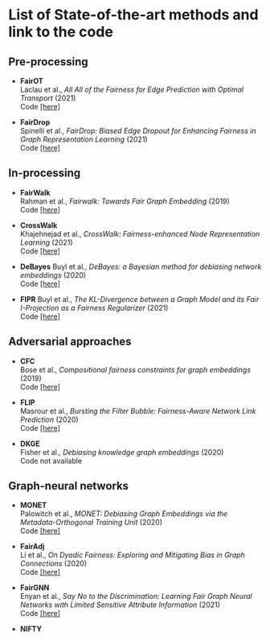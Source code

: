 # List of State-of-the-art methods and link to the code 


## Pre-processing 

- **FairOT**  
Laclau et al., *All All of the Fairness for Edge Prediction with Optimal Transport* (2021)  
Code [[here]](https://github.com/laclauc/FairGraph)

- **FairDrop**  
Spinelli et al., *FairDrop: Biased Edge Dropout for Enhancing Fairness in Graph Representation Learning* (2021)  
Code [[here]](https://github.com/ispamm/FairDrop) 

## In-processing 

- **FairWalk**  
Rahman et al., *Fairwalk: Towards Fair Graph Embedding* (2019)  
Code [[here]](https://github.com/urielsinger/fairwalk) 

- **CrossWalk**  
Khajehnejad et al., *CrossWalk: Fairness-enhanced Node Representation Learning* (2021)  
Code [[here]](https://github.com/ahmadkhajehnejad/CrossWalk) 

- **DeBayes**
Buyl et al., *DeBayes: a Bayesian method for debiasing network embeddings* (2020)  
Code [[here]](https://github.com/aida-ugent/DeBayes) 

- **FIPR** 
Buyl et al., *The KL-Divergence between a Graph Model and its Fair I-Projection as a Fairness Regularizer* (2021)  
Code [[here]](https://github.com/aida-ugent/FIPR)

## Adversarial approaches

- **CFC**  
Bose et al., *Compositional fairness constraints for graph embeddings* (2019)  
Code [[here]](https://github.com/joeybose/Flexible-Fairness-Constraints)

- **FLIP**  
Masrour et al., *Bursting the Filter Bubble: Fairness-Aware            Network Link Prediction* (2020)  
Code [[here]](https://github.com/farzmas/FLIP)  

- **DKGE**  
Fisher et al., *Debiasing knowledge graph embeddings* (2020)  
Code not available  

## Graph-neural networks 

- **MONET**  
Palowitch et al., *MONET: Debiasing Graph Embeddings via the Metadata-Orthogonal Training Unit* (2020)  
Code [[here]](https://github.com/google-research/google-research/tree/master/graph_embedding/monet)  

- **FairAdj**  
Li et al., *On Dyadic Fairness: Exploring and Mitigating Bias in Graph Connections* (2020)  
Code [[here]](https://github.com/brandeis-machine-learning/FairAdj)  

- **FairGNN**  
Enyan et al., *Say No to the Discrimination: Learning Fair Graph Neural Networks with Limited Sensitive Attribute Information* (2021)  
Code [[here]](https://github.com/EnyanDai/FairGNN)  

- **NIFTY**

